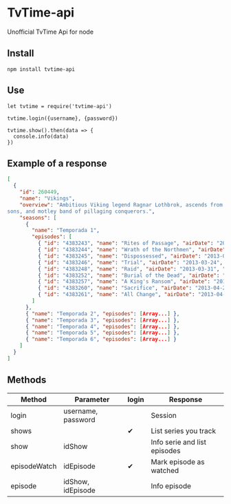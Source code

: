 TvTime-api
==========

Unofficial TvTime Api for node

Install
--------
```
npm install tvtime-api
```

Use
---
```
let tvtime = require('tvtime-api')

tvtime.login({username}, {password})

tvtime.show().then(data => {
  console.info(data)
})
```

Example of a response
---------------------
```json
[
  {
    "id": 260449,
    "name": "Vikings",
    "overview": "Ambitious Viking legend Ragnar Lothbrok, ascends from a young warrior to the King of the Viking tribes with the help of his shieldmaiden Lagertha, jealous brother Rollo, fearless
sons, and motley band of pillaging conquerors.",
    "seasons": [
      {
        "name": "Temporada 1",
        "episodes": [
          { "id": "4383243", "name": "Rites of Passage", "airDate": "2013-03-03", "watched": true },
          { "id": "4383244", "name": "Wrath of the Northmen", "airDate": "2013-03-10", "watched": true },
          { "id": "4383245", "name": "Dispossessed", "airDate": "2013-03-17", "watched": true },
          { "id": "4383246", "name": "Trial", "airDate": "2013-03-24", "watched": true },
          { "id": "4383248", "name": "Raid", "airDate": "2013-03-31", "watched": true },
          { "id": "4383252", "name": "Burial of the Dead", "airDate": "2013-04-07", "watched": true },
          { "id": "4383257", "name": "A King's Ransom", "airDate": "2013-04-14", "watched": false },
          { "id": "4383260", "name": "Sacrifice", "airDate": "2013-04-21", "watched": false },
          { "id": "4383261", "name": "All Change", "airDate": "2013-04-28", "watched": false }
        ]
      },
      { "name": "Temporada 2", "episodes": [Array...] },
      { "name": "Temporada 3", "episodes": [Array...] },
      { "name": "Temporada 4", "episodes": [Array...] },
      { "name": "Temporada 5", "episodes": [Array...] },
      { "name": "Temporada 6", "episodes": [Array...] }
    ]
  }
]
```

Methods
-------
| Method | Parameter | login |Response |
| --- | --- | --- | --- |
| login | username, password | | Session |
| shows | | ✔ | List series you track |
| show | idShow | | Info serie and list episodes |
| episodeWatch | idEpisode | ✔ | Mark episode as watched |
| episode | idShow, idEpisode | | Info episode |
